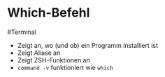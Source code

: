 # Which-Befehl

#Terminal

- Zeigt an, wo (und ob) ein Programm installiert ist
- Zeigt Aliase an
- Zeigt ZSH-Funktionen an
- `command -v` funktioniert wie `which`
